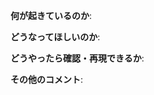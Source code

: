 <!-- Thanks for your Issue!

**Issueを作成すると以下のようなLabelが貼られます。

- approved: Repository Ownerが承認したissueです。
- underreview: 検討中または承認判定待ちです。
- rejected: 承認されなかったissueです。コメントに理由は書かれると思います。

詳しくはKeiuskeYamashita<19yamashita15@gmail.com>まで問い合わせてください。

 -->
 
**何が起きているのか**:

**どうなってほしいのか**:

**どうやったら確認・再現できるか**:

**その他のコメント**: